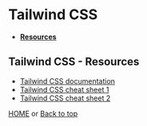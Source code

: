 # Tailwind CSS

- **[Resources](#tailwind-css---resources)**

## Tailwind CSS - Resources

- [Tailwind CSS documentation](https://tailwindcss.com/docs)
- [Tailwind CSS cheat sheet 1](https://umeshmk.github.io/Tailwindcss-cheatsheet/)
- [Tailwind CSS cheat sheet 2](https://nerdcave.com/tailwind-cheat-sheet)

[HOME](https://github.com/Stratis-Dermanoutsos/Full-Stack-2021#full-stack-roadmap-2021) or [Back to top](#tailwind-css)
